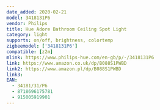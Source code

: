 ```yaml
---
date_added: 2020-02-21
model: 3418131P6
vendor: Philips
title: Hue Adore Bathroom Ceiling Spot Light
category: light
supports: on/off, brightness, colortemp
zigbeemodel: ['3418131P6']
compatible: [z2m]
mlink: https://www.philips-hue.com/en-gb/p/-/3418131P6
link: https://www.amazon.co.uk/dp/B088S1PWBD
link2: https://www.amazon.pl/dp/B088S1PWBD
link3: 
EAN: 
  - 34181/31/P6
  - 8718696175781
  - 915005919901
---
```

